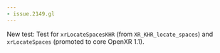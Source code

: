 ```yaml
---
- issue.2149.gl
---
```

New test: Test for `xrLocateSpacesKHR` (from `XR_KHR_locate_spaces`) and `xrLocateSpaces` (promoted to core OpenXR 1.1).
